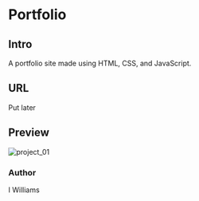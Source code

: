 # Portfolio

## Intro
A portfolio site made using HTML, CSS, and JavaScript.

## URL
Put later

## Preview

![project_01](https://user-images.githubusercontent.com/57849511/152652699-4c6ce1b5-a2f0-4cb6-8916-28c1ff89dd05.png)

### Author
I Williams
